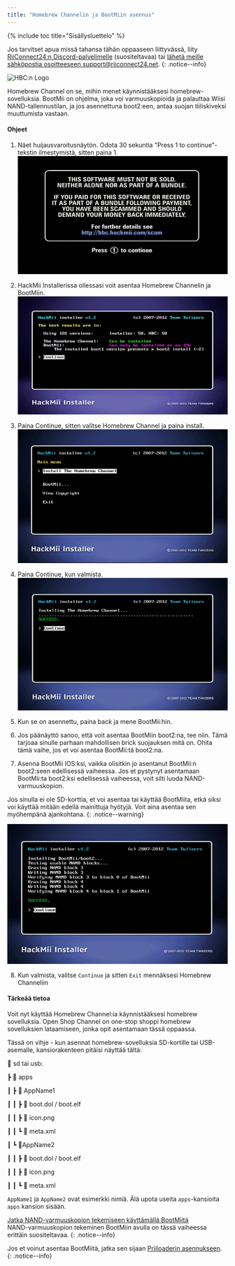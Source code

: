 ```yaml
---
title: "Homebrew Channelin ja BootMiin asennus"
---
```


{% include toc title="Sisällysluettelo" %}

Jos tarvitset apua missä tahansa tähän oppaaseen liittyvässä, liity [RiiConnect24:n Discord-palvelimelle](https://discord.gg/rc24) (suositeltavaa) tai [ lähetä meille sähköpostia osoitteeseen support@riiconnect24.net](mailto:support@riiconnect24.net).
{: .notice--info}

![HBC:n Logo](/images/hbc.png)

Homebrew Channel on se, mihin menet käynnistääksesi homebrew-sovelluksia. BootMii on ohjelma, joka voi varmuuskopioida ja palauttaa Wiisi NAND-tallennustilan, ja jos asennettuna boot2:een, antaa suojan tiiliskiveksi muuttumista vastaan.

#### Ohjeet

1. Näet huijausvaroitusnäytön. Odota 30 sekuntia "Press 1 to continue"-tekstin ilmestymistä, sitten paina 1. ![Huijausnäyttö](/images/Wii/ScamScreen.png)

2. HackMii Installerissa ollessasi voit asentaa Homebrew Channelin ja BootMiin. ![Tulokset](/images/Wii/Results.png)

3. Paina Continue, sitten valitse Homebrew Channel ja paina install. ![Asenna Homebrew Channel](/images/Wii/InstallHomebrewChannel.png)

4. Paina Continue, kun valmista. ![Homebrew Channelin asentaminen onnistui](/images/Wii/SuccessHBC.png)

5. Kun se on asennettu, paina back ja mene BootMii:hin.
6. Jos päänäyttö sanoo, että voit asentaa BootMiin boot2:na, tee niin. Tämä tarjoaa sinulle parhaan mahdollisen brick suojauksen mitä on. Ohita tämä vaihe, jos et voi asentaa BootMii:tä boot2:na.
7. Asenna BootMii IOS:ksi, vaikka olisitkin jo asentanut BootMii:n boot2:seen edellisessä vaiheessa. Jos et pystynyt asentamaan BootMii:ta boot2:ksi edellisessä vaiheessa, voit silti luoda NAND-varmuuskopion.

Jos sinulla ei ole SD-korttia, et voi asentaa tai käyttää BootMiita, etkä siksi voi käyttää mitään edellä mainittuja hyötyjä. Voit aina asentaa sen myöhempänä ajankohtana.
{: .notice--warning}

![BootMiin Asennus](/images/Wii/InstallBootMii.png)

8. Kun valmista, valitse `Continue` ja sitten `Exit` mennäksesi Homebrew Channeliin

#### Tärkeää tietoa

Voit nyt käyttää Homebrew Channel:ia käynnistääksesi homebrew sovelluksia. Open Shop Channel on one-stop shoppi homebrew sovelluksien lataamiseen, jonka opit asentamaan tässä oppaassa.

Tässä on vihje - kun asennat homebrew-sovelluksia SD-kortille tai USB-asemalle, kansiorakenteen pitäisi näyttää tältä:

💾 sd tai usb:

┣ 📂 apps

┃ ┣ 📂 AppName1

┃ ┃ ┣ 📄 boot.dol / boot.elf

┃ ┃ ┣ 📄 icon.png

┃ ┃ ┗ 📄 meta.xml

┃ ┗ 📂AppName2

┃ ┃ ┣ 📄 boot.dol / boot.elf

┃ ┃ ┣ 📄 icon.png

┃ ┃ ┗ 📄 meta.xml

`AppName1` ja `AppName2` ovat esimerkki nimiä. Älä upota useita `apps`-kansioita `apps` kansion sisään.

[Jatka NAND-varmuuskopion tekemiseen käyttämällä BootMiitä](bootmii)<br> NAND-varmuuskopion tekeminen BootMiin avulla on tässä vaiheessa erittäin suositeltavaa.
{: .notice--info}

Jos et voinut asentaa BootMiitä, jatka sen sijaan [Priiloaderin asennukseen](priiloader).
{: .notice--info}
